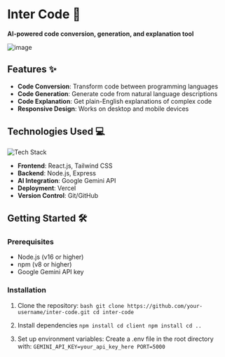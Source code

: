 # Inter Code 🚀

**AI-powered code conversion, generation, and explanation tool**

![image](https://github.com/user-attachments/assets/aa68cc5a-bbe4-497b-a838-30aef3d525b2)

## Features ✨

- **Code Conversion**: Transform code between programming languages
- **Code Generation**: Generate code from natural language descriptions
- **Code Explanation**: Get plain-English explanations of complex code
- **Responsive Design**: Works on desktop and mobile devices

## Technologies Used 💻

![Tech Stack](https://skillicons.dev/icons?i=react,nodejs,express,tailwind,vercel,git)

- **Frontend**: React.js, Tailwind CSS
- **Backend**: Node.js, Express
- **AI Integration**: Google Gemini API
- **Deployment**: Vercel
- **Version Control**: Git/GitHub

## Getting Started 🛠️

### Prerequisites

- Node.js (v16 or higher)
- npm (v8 or higher)
- Google Gemini API key

### Installation

1. Clone the repository:
`bash
git clone https://github.com/your-username/inter-code.git
cd inter-code`

2. Install dependencies
`npm install
cd client
npm install
cd ..`

3. Set up environment variables:
Create a .env file in the root directory with:
`GEMINI_API_KEY=your_api_key_here
PORT=5000`
